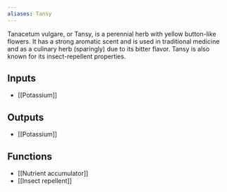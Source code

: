 ```yaml
---
aliases: Tansy
---
```

Tanacetum vulgare, or Tansy, is a perennial herb with yellow button-like flowers. It has a strong aromatic scent and is used in traditional medicine and as a culinary herb (sparingly) due to its bitter flavor. Tansy is also known for its insect-repellent properties.
## Inputs
- [[Potassium]]

## Outputs
- [[Potassium]]

## Functions
- [[Nutrient accumulator]]
- [[Insect repellent]]